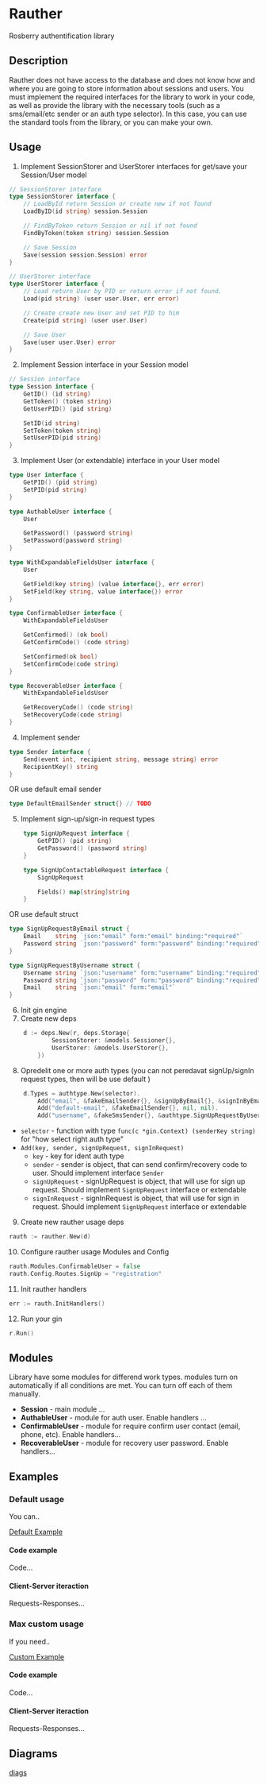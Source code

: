 # Rauther

Rosberry authentification library

## Description

Rauther does not have access to the database and does not know how and where you are going to store information about sessions and users.
You must implement the required interfaces for the library to work in your code, as well as provide the library with the necessary tools (such as a sms/email/etc sender or an auth type selector). In this case, you can use the standard tools from the library, or you can make your own.

## Usage

1. Implement SessionStorer and UserStorer interfaces for get/save your Session/User model

```go
// SessionStorer interface
type SessionStorer interface {
	// LoadById return Session or create new if not found
	LoadByID(id string) session.Session

	// FindByToken return Session or nil if not found
	FindByToken(token string) session.Session

	// Save Session
	Save(session session.Session) error
}

// UserStorer interface
type UserStorer interface {
	// Load return User by PID or return error if not found.
	Load(pid string) (user user.User, err error)

	// Create create new User and set PID to him
	Create(pid string) (user user.User)

	// Save User
	Save(user user.User) error
}
```

2. Implement Session interface in your Session model

```go
// Session interface
type Session interface {
	GetID() (id string)
	GetToken() (token string)
	GetUserPID() (pid string)

	SetID(id string)
	SetToken(token string)
	SetUserPID(pid string)
}
```

3. Implement User (or extendable) interface in your User model

```go
type User interface {
	GetPID() (pid string)
	SetPID(pid string)
}

type AuthableUser interface {
	User

	GetPassword() (password string)
	SetPassword(password string)
}

type WithExpandableFieldsUser interface {
	User

	GetField(key string) (value interface{}, err error)
	SetField(key string, value interface{}) error
}

type ConfirmableUser interface {
	WithExpandableFieldsUser

	GetConfirmed() (ok bool)
	GetConfirmCode() (code string)

	SetConfirmed(ok bool)
	SetConfirmCode(code string)
}

type RecoverableUser interface {
	WithExpandableFieldsUser

	GetRecoveryCode() (code string)
	SetRecoveryCode(code string)
}
```

4. Implement sender

```go
type Sender interface {
	Send(event int, recipient string, message string) error
	RecipientKey() string
}
```

OR use default email sender

```go
type DefaultEmailSender struct{} // TODO
```

5. Implement sign-up/sign-in request types

```go
    type SignUpRequest interface {
		GetPID() (pid string)
		GetPassword() (password string)
	}

	type SignUpContactableRequest interface {
		SignUpRequest

		Fields() map[string]string
	}
```

OR use default struct

```go
type SignUpRequestByEmail struct {
	Email    string `json:"email" form:"email" binding:"required"`
	Password string `json:"password" form:"password" binding:"required"`
}

type SignUpRequestByUsername struct {
	Username string `json:"username" form:"username" binding:"required"`
	Password string `json:"password" form:"password" binding:"required"`
	Email    string `json:"email" form:"email"`
}
```

6. Init gin engine
7. Create new deps

```go
    d := deps.New(r, deps.Storage{
			SessionStorer: &models.Sessioner{},
			UserStorer: &models.UserStorer{},
		})
```

8. Opredelit one or more auth types (you can not peredavat signUp/signIn request types, then will be use default )

```go
	d.Types = authtype.New(selector).
        Add("email", &fakeEmailSender{}, &signUpByEmail{}, &signInByEmail{}).
		Add("default-email", &fakeEmailSender{}, nil, nil).
		Add("username", &fakeSmsSender{}, &authtype.SignUpRequestByUsername{}, &authtype.SignUpRequestByUsername{})
```

- `selector` - function with type `func(c *gin.Context) (senderKey string)` for "how select right auth type"
- `Add(key, sender, signUpRequest, signInRequest)`
  - `key` - key for ident auth type
  - `sender` - sender is object, that can send confirm/recovery code to user. Should implement interface `Sender`
  - `signUpRequest` - signUpRequest is object, that will use for sign up request. Should implement `SignUpRequest` interface or extendable
  - `signInRequest` - signInRequest is object, that will use for sign in request. Should implement `SignUpRequest` interface or extendable

9. Create new rauther usage deps

```go
rauth := rauther.New(d)
```

10. Configure rauther usage Modules and Config

```go
rauth.Modules.ConfirmableUser = false
rauth.Config.Routes.SignUp = "registration"
```

11. Init rauther handlers

```go
err := rauth.InitHandlers()
```

12. Run your gin

```go
r.Run()
```

## Modules

Library have some modules for differend work types. modules turn on automatically if all conditions are met. You can turn off each of them manually.

- **Session** - main module ...
- **AuthableUser** - module for auth user. Enable handlers ...
- **ConfirmableUser** - module for require confirm user contact (email, phone, etc). Enable handlers...
- **RecoverableUser** - module for recovery user password. Enable handlers...

## Examples

### Default usage

You can..

[Default Example](./example/default/full/README.md)

#### Code example

Code...

#### Client-Server iteraction

Requests-Responses...

### Max custom usage

If you need..

[Custom Example](./example/custom/full/README.md)

#### Code example

Code...

#### Client-Server iteraction

Requests-Responses...

## Diagrams

[diags](./doc/diags/preview)
